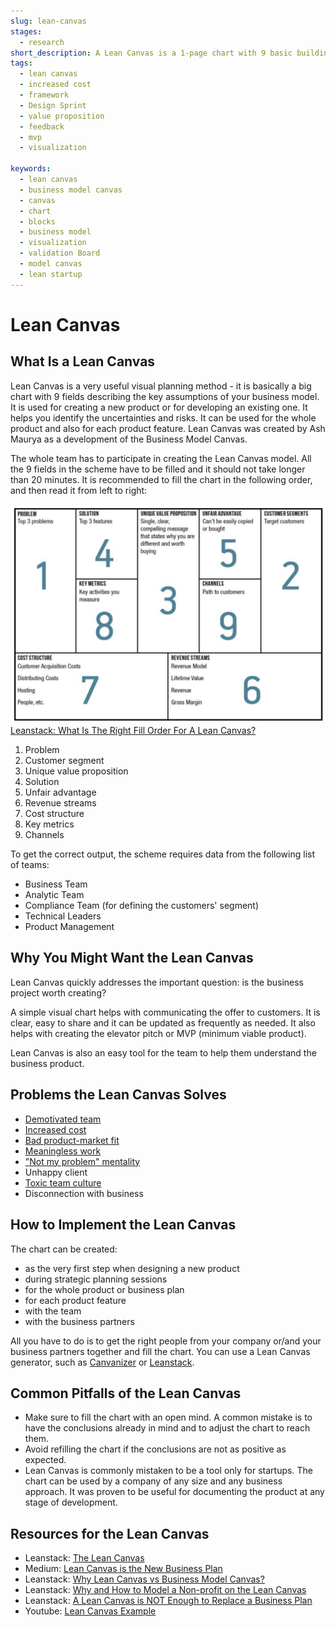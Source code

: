 ```yaml
---
slug: lean-canvas
stages:
  - research
short_description: A Lean Canvas is a 1-page chart with 9 basic building blocks. It helps to identify problems and solutions for your product.
tags:
  - lean canvas
  - increased cost
  - framework
  - Design Sprint
  - value proposition
  - feedback
  - mvp
  - visualization

keywords:
  - lean canvas
  - business model canvas
  - canvas
  - chart
  - blocks
  - business model
  - visualization
  - validation Board
  - model canvas
  - lean startup
---
```


# Lean Canvas

## What Is a Lean Canvas

Lean Canvas is a very useful visual planning method - it is basically a big chart with 9 fields describing the key assumptions of your business model. It is used for creating a new product or for developing an existing one. It helps you identify the uncertainties and risks. It can be used for the whole product and also for each product feature. Lean Canvas was created by Ash Maurya as a development of the Business Model Canvas.

The whole team has to participate in creating the Lean Canvas model. All the 9 fields in the scheme have to be filled and it should not take longer than 20 minutes. It is recommended to fill the chart in the following order, and then read it from left to right:

![Lean Canvas](/files/lean_canvas.png)
[Leanstack: What Is The Right Fill Order For A Lean Canvas?](https://blog.leanstack.com/what-is-the-right-fill-order-for-a-lean-canvas-f8071d0c6c8c)

1.  Problem
2.  Customer segment
3.  Unique value proposition
4.  Solution
5.  Unfair advantage
6.  Revenue streams
7.  Cost structure
8.  Key metrics
9.  Channels

To get the correct output, the scheme requires data from the following list of teams:

- Business Team
- Analytic Team
- Compliance Team (for defining the customers' segment)
- Technical Leaders
- Product Management

## Why You Might Want the Lean Canvas

Lean Canvas quickly addresses the important question: is the business project worth creating?

A simple visual chart helps with communicating the offer to customers. It is clear, easy to share and it can be updated as frequently as needed. It also helps with creating the elevator pitch or MVP (minimum viable product).

Lean Canvas is also an easy tool for the team to help them understand the business product.

## Problems the Lean Canvas Solves

- [Demotivated team](/problems/demotivated-team)
- [Increased cost](/problems/increased-cost)
- [Bad product-market fit](/problems/bad-product-market-fit)
- [Meaningless work](/problems/meaningless-work)
- ["Not my problem" mentality](/problems/not-my-problem-mentality)
- Unhappy client
- [Toxic team culture](/problems/toxic-team-culture)
- Disconnection with business

## How to Implement the Lean Canvas

The chart can be created:

- as the very first step when designing a new product
- during strategic planning sessions
- for the whole product or business plan
- for each product feature
- with the team
- with the business partners

All you have to do is to get the right people from your company or/and your business partners together and fill the chart. You can use a Lean Canvas generator, such as [Canvanizer](https://canvanizer.com/) or [Leanstack](https://leanstack.com/).

## Common Pitfalls of the Lean Canvas

- Make sure to fill the chart with an open mind. A common mistake is to have the conclusions already in mind and to adjust the chart to reach them.
- Avoid refilling the chart if the conclusions are not as positive as expected.
- Lean Canvas is commonly mistaken to be a tool only for startups. The chart can be used by a company of any size and any business approach. It was proven to be useful for documenting the product at any stage of development.

## Resources for the Lean Canvas

- Leanstack: [The Lean Canvas](https://leanstack.com/leancanvas)
- Medium: [Lean Canvas is the New Business Plan](https://medium.com/@inspire9/lean-canvas-is-the-new-business-plan-513dbfebbe8b)
- Leanstack: [Why Lean Canvas vs Business Model Canvas?](https://blog.leanstack.com/why-lean-canvas-vs-business-model-canvas-af62c0f250f0)
- Leanstack: [Why and How to Model a Non-profit on the Lean Canvas](https://blog.leanstack.com/why-and-how-to-model-a-non-profit-on-the-lean-canvas-514e4acf1051)
- Leanstack: [A Lean Canvas is NOT Enough to Replace a Business Plan](https://blog.leanstack.com/a-lean-canvas-is-not-enough-to-replace-a-business-plan-36a28888b2fd)
- Youtube: [Lean Canvas Example](https://www.youtube.com/watch?v=2nW9lg-fenY)
